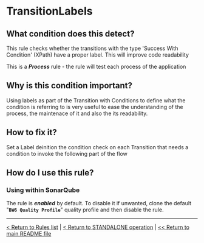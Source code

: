 # TransitionLabels

## What condition does this detect?

This rule checks whether the transitions with the type 'Success With Condition' (XPath) have a proper label. This will improve code readability

This is a ***Process*** rule - the rule will test each process of the application

## Why is this condition important?

Using labels as part of the Transition with Conditions to define what the condition is referring to is very useful to ease the understanding of the process, the maintenace of it and also the its readability.

## How to fix it?

Set a Label deinition the condition check on each Transition that needs a condition to invoke the following part of the flow

## How do I use this rule?

### Using within SonarQube

The rule is **_enabled_** by default. To disable it if unwanted, clone the default "**`BW6 Quality Profile`**" quality profile and then disable the rule.

---
[< Return to Rules list](./RULES.md) | [< Return to STANDALONE operation](../STANDALONE.md) | [<< Return to main README file](../../README.md)
